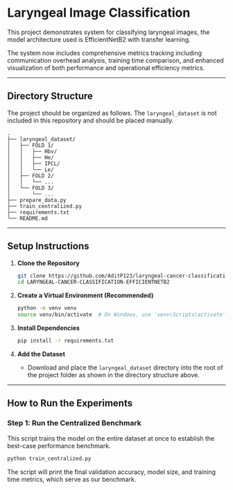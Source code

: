 # Laryngeal Image Classification

This project demonstrates system for classifying laryngeal images, the model architecture used is EfficientNetB2 with transfer learning.

The system now includes comprehensive metrics tracking including communication overhead analysis, training time comparison, and enhanced visualization of both performance and operational efficiency metrics.

---

## Directory Structure

The project should be organized as follows. The `laryngeal_dataset` is not included in this repository and should be placed manually.

```
.
├── laryngeal_dataset/
│   ├── FOLD 1/
│   │   ├── Hbv/
│   │   ├── He/
│   │   ├── IPCL/
│   │   └── Le/
│   ├── FOLD 2/
│   │   └── ...
│   └── FOLD 3/
│       └── ...
├── prepare_data.py
├── train_centralized.py
├── requirements.txt
└── README.md
```

---

## Setup Instructions

1.  **Clone the Repository**
    ```bash
    git clone https://github.com/AditP123/laryngeal-cancer-classification-efficientNetB2
    cd LARYNGEAL-CANCER-CLASSIFICATION-EFFICIENTNETB2
    ```

2.  **Create a Virtual Environment (Recommended)**
    ```bash
    python -m venv venv
    source venv/bin/activate  # On Windows, use `venv\Scripts\activate`
    ```

3.  **Install Dependencies**
    ```bash
    pip install -r requirements.txt
    ```

4.  **Add the Dataset**
    - Download and place the `laryngeal_dataset` directory into the root of the project folder as shown in the directory structure above.

---

## How to Run the Experiments

### Step 1: Run the Centralized Benchmark

This script trains the model on the entire dataset at once to establish the best-case performance benchmark.

```bash
python train_centralized.py
```
The script will print the final validation accuracy, model size, and training time metrics, which serve as our benchmark.